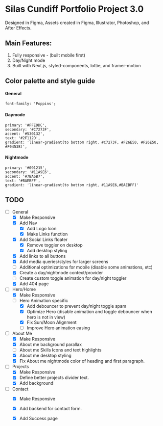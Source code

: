 # Silas Cundiff Portfolio Project 3.0

Designed in Figma, Assets created in Figma, Illustrator, Photoshop, and After Effects.



## Main Features:
  1. Fully responsive - (built mobile first)
  2. Day/Night mode
  3. Built with Next.js, styled-components, lottie, and framer-motion
  

## Color palette and style guide

  #### General
    font-family: 'Poppins';
  
  #### Daymode
    primary: '#FFE9DC',
    secondary: '#C7273F',
    accent: '#530132',
    text: '#2F112D',
    gradient: 'linear-gradient(to bottom right, #C7273F, #F26E50, #F26E50, #F0453B)',


  #### Nightmode
    primary: '#091215',
    secondary: '#11A9E6',
    accent: '#7BA6B7',
    text: '#BAEBFF',
    gradient: 'linear-gradient(to bottom right, #11A9E6,#BAEBFF)'


  ## TODO
  - [ ] General
    - [x] Make Responsive
    - [x] Add Nav
      - [x] Add Logo Icon
      - [x] Make Links function
    - [x] Add Social Links floater
      - [x] Remove toggler on desktop
      - [x] Add desktop styling
    - [x] Add links to all buttons
    - [x] Add media queries/styles for larger screens
    - [ ] Additional optimizations for mobile (disable some animations, etc)
    - [x] Create a day/nightmode context/provider
    - [ ] Create custom toggle animation for day/night toggler
    - [x] Add 404 page
  - [ ] Hero/Home
    - [x] Make Responsive
    - [ ] Hero Animation specific
      - [x] Add debouncer to prevent day/night toggle spam
      - [x] Optimize Hero (disable animation and toggle debouncer when hero is not in view)
      - [x] Fix Sun/Moon Alignment
      - [ ] Improve Hero animation easing
  - [ ] About Me
    - [x] Make Responsive
    - [x] About me background parallax
    - [ ] About me Skills Icons and text highlights
    - [x] About me desktop styling
    - [x] Fix About me nightmode color of heading and first paragraph.
  - [ ] Projects
    - [x] Make Responsive
    - [x] Define better projects divider text. 
    - [x] Add background
  - [ ] Contact
    - [x] Make Responsive
    - [x] Add backend for contact form.
    - [x] Add Success page


